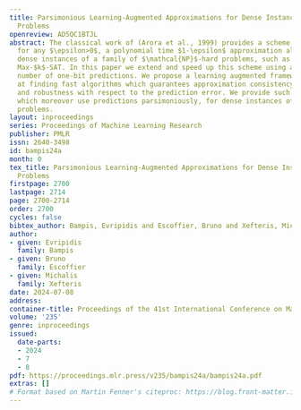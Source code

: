 ```yaml
---
title: Parsimonious Learning-Augmented Approximations for Dense Instances of $\mathcalNP$-hard
  Problems
openreview: AD5QC1BTJL
abstract: The classical work of (Arora et al., 1999) provides a scheme that gives,
  for any $\epsilon>0$, a polynomial time $1-\epsilon$ approximation algorithm for
  dense instances of a family of $\mathcal{NP}$-hard problems, such as Max-CUT and
  Max-$k$-SAT. In this paper we extend and speed up this scheme using a logarithmic
  number of one-bit predictions. We propose a learning augmented framework which aims
  at finding fast algorithms which guarantees approximation consistency, smoothness
  and robustness with respect to the prediction error. We provide such algorithms,
  which moreover use predictions parsimoniously, for dense instances of various optimization
  problems.
layout: inproceedings
series: Proceedings of Machine Learning Research
publisher: PMLR
issn: 2640-3498
id: bampis24a
month: 0
tex_title: Parsimonious Learning-Augmented Approximations for Dense Instances of $\mathcal{NP}$-hard
  Problems
firstpage: 2700
lastpage: 2714
page: 2700-2714
order: 2700
cycles: false
bibtex_author: Bampis, Evripidis and Escoffier, Bruno and Xefteris, Michalis
author:
- given: Evripidis
  family: Bampis
- given: Bruno
  family: Escoffier
- given: Michalis
  family: Xefteris
date: 2024-07-08
address:
container-title: Proceedings of the 41st International Conference on Machine Learning
volume: '235'
genre: inproceedings
issued:
  date-parts:
  - 2024
  - 7
  - 8
pdf: https://proceedings.mlr.press/v235/bampis24a/bampis24a.pdf
extras: []
# Format based on Martin Fenner's citeproc: https://blog.front-matter.io/posts/citeproc-yaml-for-bibliographies/
---
```

